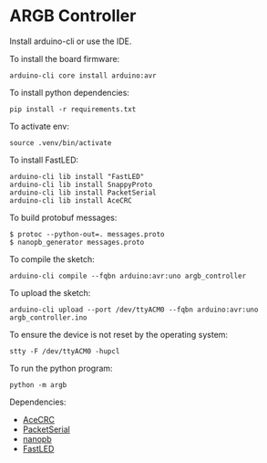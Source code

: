 # ARGB Controller

Install arduino-cli or use the IDE.

To install the board firmware:

    arduino-cli core install arduino:avr

To install python dependencies:

    pip install -r requirements.txt

To activate env:

    source .venv/bin/activate

To install FastLED:

    arduino-cli lib install "FastLED"
    arduino-cli lib install SnappyProto
    arduino-cli lib install PacketSerial
    arduino-cli lib install AceCRC

To build protobuf messages:
```
$ protoc --python-out=. messages.proto
$ nanopb_generator messages.proto
```

To compile the sketch:

    arduino-cli compile --fqbn arduino:avr:uno argb_controller

To upload the sketch:

    arduino-cli upload --port /dev/ttyACM0 --fqbn arduino:avr:uno argb_controller.ino

To ensure the device is not reset by the operating system:

    stty -F /dev/ttyACM0 -hupcl

To run the python program:

    python -m argb

Dependencies:
- [AceCRC](https://github.com/bxparks/AceCRC)
- [PacketSerial](https://github.com/bakercp/PacketSerial)
- [nanopb](https://github.com/nanopb/nanopb)
- [FastLED](https://github.com/fastled/fastled)
